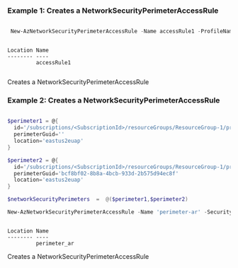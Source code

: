 ### Example 1: Creates a NetworkSecurityPerimeterAccessRule
```powershell

 New-AzNetworkSecurityPerimeterAccessRule -Name accessRule1 -ProfileName profile2 -ResourceGroupName ResourceGroup-1 -SecurityPerimeterName nsp3 -AddressPrefix '10.10.0.0/16' -Direction 'Inbound' -Location eastus2euap

```

```output

Location Name
-------- ----
         accessRule1


```
Creates a NetworkSecurityPerimeterAccessRule

### Example 2: Creates a NetworkSecurityPerimeterAccessRule
```powershell

$perimeter1 = @{
  id='/subscriptions/<SubscriptionId>/resourceGroups/ResourceGroup-1/providers/Microsoft.Network/networkSecurityPerimeters/kaushal-nsp1'
  perimeterGuid=''
  location='eastus2euap'
}

$perimeter2 = @{
  id='/subscriptions/<SubscriptionId>/resourceGroups/ResourceGroup-1/providers/Microsoft.Network/networkSecurityPerimeters/kk-nsp4'
  perimeterGuid='bcf8bf02-8b8a-4bcb-933d-2b575d94ec8f'
  location='eastus2euap'
}

$networkSecurityPerimeters  =  @($perimeter1,$perimeter2)

New-AzNetworkSecurityPerimeterAccessRule -Name 'perimeter-ar' -SecurityPerimeterName 'testt-nsp1'  -ProfileName 't-profile2'  -ResourceGroupName 'ResourceGroup-1'  -Direction 'Inbound' -Location 'eastus2euap' -NetworkSecurityPerimeters $networkSecurityPerimeters

```

```output

Location Name
-------- ----
         perimeter_ar

```
Creates a NetworkSecurityPerimeterAccessRule